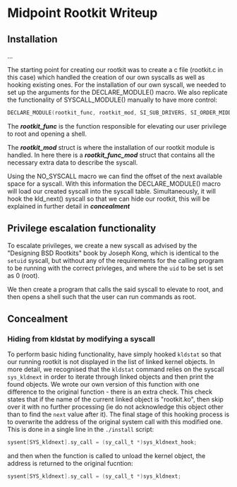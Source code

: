 # Midpoint Rootkit Writeup

## Installation
...

The starting point for creating our rootkit was to create a c file (rootkit.c in this case) which handled the creation of our own syscalls as well as hooking existing ones. For the installation of our own syscall, we needed to set up the arguments for the DECLARE_MODULE() macro. We also replicate the functionality of SYSCALL_MODULE() manually to have more control:

```c
DECLARE_MODULE(rootkit_func, rootkit_mod, SI_SUB_DRIVERS, SI_ORDER_MIDDLE);

```
The ___rootkit_func___ is the function responsible for elevating our user privilege to root and opening a shell. 

The ___rootkit_mod___ struct is where the installation of our rootkit module is handled. In here there is a ___rootkit_func_mod___ struct that contains all the necessary extra data to describe the syscall.

Using the NO_SYSCALL macro we can find the offset of the next available space for a syscall. With this information the DECLARE_MODULE() macro will load our created syscall into the syscall table. Simultaneously, it will hook the kld_next() syscall so that we can hide our rootkit, this will be explained in further detail in ___concealment___


## Privilege escalation functionality
To escalate privileges, we create a new syscall as advised by the "Designing
BSD Rootkits" book by Joseph Kong, which is identical to the `setuid` syscall,
but without any of the requirements for the calling program to be running with
the correct privleges, and where the `uid` to be set is set as 0 (root).

We then create a program that calls the said syscall to elevate to root, and
then opens a shell such that the user can run commands as root.

## Concealment
### Hiding from kldstat by modifying a syscall
To perform basic hiding functionality, have simply hooked `kldstat` so that our running rootkit is not displayed in the list of linked kernel objects.
In more detail, we recognised that the `kldstat` command relies on the syscall `sys_kldnext` in order to iterate through linked objects and then print the found objects. We wrote our own version of this function with one difference to the original function - there is an extra check. This check states that if the name of the current linked object is "rootkit.ko", then skip over it with no further processing (ie do not acknowledge this object other than to find the `next` value after it).
The final stage of this hooking process is to overwrite the address of the original system call with this modified one. This is done in a single line in the `./install` script:
```c
sysent[SYS_kldnext].sy_call = (sy_call_t *)sys_kldnext_hook;
```
and then when the function is called to unload the kernel object, the address is returned to the original fucntion:
```c
sysent[SYS_kldnext].sy_call = (sy_call_t *)sys_kldnext;
```

